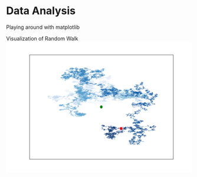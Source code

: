 # Data Analysis
Playing around with matplotlib

Visualization of Random Walk 
![ScreenShot](map.png)
